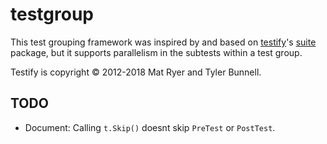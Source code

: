 # testgroup

This test grouping framework was inspired by and based on
[testify](https://github.com/stretchr/testify)'s
[suite](https://godoc.org/github.com/stretchr/testify/suite) package, but it
supports parallelism in the subtests within a test group.

Testify is copyright &copy; 2012-2018 Mat Ryer and Tyler Bunnell.

## TODO

- Document: Calling `t.Skip()` doesnt skip `PreTest` or `PostTest`.
